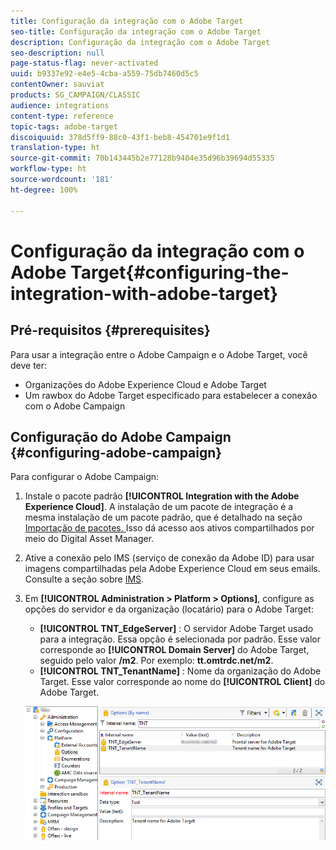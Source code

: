 ```yaml
---
title: Configuração da integração com o Adobe Target
seo-title: Configuração da integração com o Adobe Target
description: Configuração da integração com o Adobe Target
seo-description: null
page-status-flag: never-activated
uuid: b9337e92-e4e5-4cba-a559-75db7460d5c5
contentOwner: sauviat
products: SG_CAMPAIGN/CLASSIC
audience: integrations
content-type: reference
topic-tags: adobe-target
discoiquuid: 378d5ff9-88c0-43f1-beb8-454701e9f1d1
translation-type: ht
source-git-commit: 70b143445b2e77128b9404e35d96b39694d55335
workflow-type: ht
source-wordcount: '181'
ht-degree: 100%

---
```



# Configuração da integração com o Adobe Target{#configuring-the-integration-with-adobe-target}

## Pré-requisitos {#prerequisites}

Para usar a integração entre o Adobe Campaign e o Adobe Target, você deve ter:

* Organizações do Adobe Experience Cloud e Adobe Target
* Um rawbox do Adobe Target especificado para estabelecer a conexão com o Adobe Campaign

## Configuração do Adobe Campaign {#configuring-adobe-campaign}

Para configurar o Adobe Campaign:

1. Instale o pacote padrão **[!UICONTROL Integration with the Adobe Experience Cloud]**. A instalação de um pacote de integração é a mesma instalação de um pacote padrão, que é detalhado na seção [Importação de pacotes. ](../../platform/using/working-with-data-packages.md#importing-packages) Isso dá acesso aos ativos compartilhados por meio do Digital Asset Manager.
1. Ative a conexão pelo IMS (serviço de conexão da Adobe ID) para usar imagens compartilhadas pela Adobe Experience Cloud em seus emails. Consulte a seção sobre [IMS](../../integrations/using/about-adobe-id.md).
1. Em **[!UICONTROL Administration > Platform > Options]**, configure as opções do servidor e da organização (locatário) para o Adobe Target:

   * **[!UICONTROL TNT_EdgeServer]** : O servidor Adobe Target usado para a integração. Essa opção é selecionada por padrão. Esse valor corresponde ao **[!UICONTROL Domain Server]** do Adobe Target, seguido pelo valor **/m2**. Por exemplo: **tt.omtrdc.net/m2**.
   * **[!UICONTROL TNT_TenantName]** : Nome da organização do Adobe Target. Esse valor corresponde ao nome do **[!UICONTROL Client]** do Adobe Target.

   ![](assets/tar_options.png)

